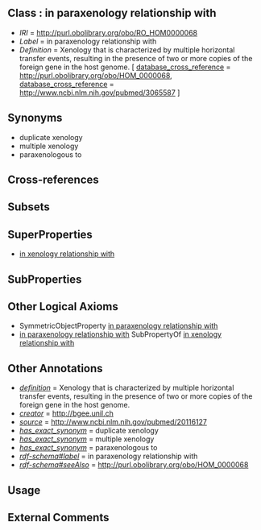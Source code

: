 
## Class : in paraxenology relationship with

 * *IRI* = http://purl.obolibrary.org/obo/RO_HOM0000068
 * *Label* = in paraxenology relationship with
 * *Definition* = Xenology that is characterized by multiple horizontal transfer events, resulting in the presence of two or more copies of the foreign gene in the host genome. [ [database_cross_reference](../../ef/oboInOwl#hasDbXref.md) = http://purl.obolibrary.org/obo/HOM_0000068, [database_cross_reference](../../ef/oboInOwl#hasDbXref.md) = http://www.ncbi.nlm.nih.gov/pubmed/3065587 ]

## Synonyms

 * duplicate xenology
 * multiple xenology
 * paraxenologous to

## Cross-references


## Subsets


## SuperProperties

 * [in xenology relationship with](../../RO/18/RO_HOM0000018.md)

## SubProperties


## Other Logical Axioms

 * SymmetricObjectProperty [in paraxenology relationship with](../../RO/68/RO_HOM0000068.md)
 * [in paraxenology relationship with](../../RO/68/RO_HOM0000068.md) SubPropertyOf [in xenology relationship with](../../RO/18/RO_HOM0000018.md)

## Other Annotations

 * *[definition](../../IAO/15/IAO_0000115.md)* = Xenology that is characterized by multiple horizontal transfer events, resulting in the presence of two or more copies of the foreign gene in the host genome.
 * *[creator](../../or/creator.md)* = http://bgee.unil.ch
 * *[source](../../ce/source.md)* = http://www.ncbi.nlm.nih.gov/pubmed/20116127
 * *[has_exact_synonym](../../ym/oboInOwl#hasExactSynonym.md)* = duplicate xenology
 * *[has_exact_synonym](../../ym/oboInOwl#hasExactSynonym.md)* = multiple xenology
 * *[has_exact_synonym](../../ym/oboInOwl#hasExactSynonym.md)* = paraxenologous to
 * *[rdf-schema#label](../../el/rdf-schema#label.md)* = in paraxenology relationship with
 * *[rdf-schema#seeAlso](../../so/rdf-schema#seeAlso.md)* = http://purl.obolibrary.org/obo/HOM_0000068

## Usage


## External Comments

